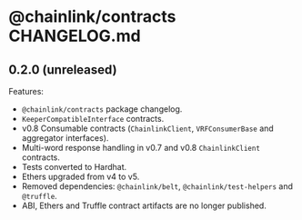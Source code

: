 # @chainlink/contracts CHANGELOG.md

## 0.2.0 (unreleased)

Features:

- `@chainlink/contracts` package changelog.
- `KeeperCompatibleInterface` contracts.
- v0.8 Consumable contracts (`ChainlinkClient`, `VRFConsumerBase` and aggregator interfaces).
- Multi-word response handling in v0.7 and v0.8 `ChainlinkClient` contracts.
- Tests converted to Hardhat.
- Ethers upgraded from v4 to v5.
- Removed dependencies: `@chainlink/belt`, `@chainlink/test-helpers` and `@truffle`.
- ABI, Ethers and Truffle contract artifacts are no longer published.
